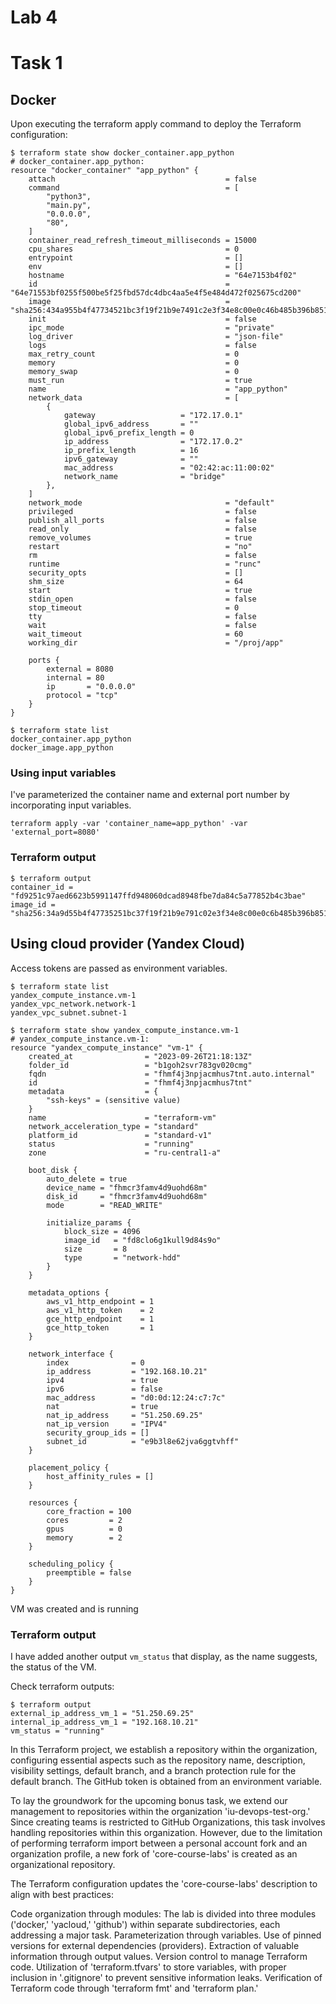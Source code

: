 # Lab 4

# Task 1
## Docker

Upon executing the terraform apply command to deploy the Terraform configuration:

```
$ terraform state show docker_container.app_python
# docker_container.app_python:
resource "docker_container" "app_python" {
    attach                                      = false
    command                                     = [
        "python3",
        "main.py",
        "0.0.0.0",
        "80",
    ]
    container_read_refresh_timeout_milliseconds = 15000
    cpu_shares                                  = 0
    entrypoint                                  = []
    env                                         = []
    hostname                                    = "64e7153b4f02"
    id                                          = "64e71553bf0255f500be5f25fbd57dc4dbc4aa5e4f5e484d472f025675cd200"
    image                                       = "sha256:434a955b4f47734521bc3f19f21b9e7491c2e3f34e8c00e0c46b485b396b8514"
    init                                        = false
    ipc_mode                                    = "private"
    log_driver                                  = "json-file"
    logs                                        = false
    max_retry_count                             = 0
    memory                                      = 0
    memory_swap                                 = 0
    must_run                                    = true
    name                                        = "app_python"
    network_data                                = [
        {
            gateway                   = "172.17.0.1"
            global_ipv6_address       = ""
            global_ipv6_prefix_length = 0
            ip_address                = "172.17.0.2"
            ip_prefix_length          = 16
            ipv6_gateway              = ""
            mac_address               = "02:42:ac:11:00:02"
            network_name              = "bridge"
        },
    ]
    network_mode                                = "default"
    privileged                                  = false
    publish_all_ports                           = false
    read_only                                   = false
    remove_volumes                              = true
    restart                                     = "no"
    rm                                          = false
    runtime                                     = "runc"
    security_opts                               = []
    shm_size                                    = 64
    start                                       = true
    stdin_open                                  = false
    stop_timeout                                = 0
    tty                                         = false
    wait                                        = false
    wait_timeout                                = 60
    working_dir                                 = "/proj/app"

    ports {
        external = 8080
        internal = 80
        ip       = "0.0.0.0"
        protocol = "tcp"
    }
}
```

```
$ terraform state list
docker_container.app_python
docker_image.app_python
```

### Using input variables
I've parameterized the container name and external port number by incorporating input variables. 

```
terraform apply -var 'container_name=app_python' -var 'external_port=8080'
```

### Terraform output

```
$ terraform output
container_id = "fd9251c97aed6623b5991147ffd948060dcad8948fbe7da84c5a77852b4c3bae"
image_id = "sha256:34a9d55b4f47735251bc37f19f21b9e791c02e3f34e8c00e0c6b485b396b8514beleet/devops_lab3_app_python:latest"
```

## Using cloud provider (Yandex Cloud)
Access tokens are passed as environment variables.

```
$ terraform state list
yandex_compute_instance.vm-1
yandex_vpc_network.network-1
yandex_vpc_subnet.subnet-1
```

```
$ terraform state show yandex_compute_instance.vm-1
# yandex_compute_instance.vm-1:
resource "yandex_compute_instance" "vm-1" {
    created_at                = "2023-09-26T21:18:13Z"
    folder_id                 = "b1goh2svr783gv020cmg"
    fqdn                      = "fhmf4j3npjacmhus7tnt.auto.internal"
    id                        = "fhmf4j3npjacmhus7tnt"
    metadata                  = {
        "ssh-keys" = (sensitive value)
    }
    name                      = "terraform-vm"
    network_acceleration_type = "standard"
    platform_id               = "standard-v1"
    status                    = "running"
    zone                      = "ru-central1-a"

    boot_disk {
        auto_delete = true
        device_name = "fhmcr3famv4d9uohd68m"
        disk_id     = "fhmcr3famv4d9uohd68m"
        mode        = "READ_WRITE"

        initialize_params {
            block_size = 4096
            image_id   = "fd8clo6g1kull9d84s9o"
            size       = 8
            type       = "network-hdd"
        }
    }

    metadata_options {
        aws_v1_http_endpoint = 1
        aws_v1_http_token    = 2
        gce_http_endpoint    = 1
        gce_http_token       = 1
    }

    network_interface {
        index              = 0
        ip_address         = "192.168.10.21"
        ipv4               = true
        ipv6               = false
        mac_address        = "d0:0d:12:24:c7:7c"
        nat                = true
        nat_ip_address     = "51.250.69.25"
        nat_ip_version     = "IPV4"
        security_group_ids = []
        subnet_id          = "e9b3l8e62jva6ggtvhff"
    }

    placement_policy {
        host_affinity_rules = []
    }

    resources {
        core_fraction = 100
        cores         = 2
        gpus          = 0
        memory        = 2
    }

    scheduling_policy {
        preemptible = false
    }
}
```

VM was created and is running

### Terraform output
I have added another output `vm_status` that display, as the name suggests, the status of the VM.

Check terraform outputs:
```
$ terraform output
external_ip_address_vm_1 = "51.250.69.25"
internal_ip_address_vm_1 = "192.168.10.21"
vm_status = "running"
```

In this Terraform project, we establish a repository within the organization, configuring essential aspects such as the repository name, description, visibility settings, default branch, and a branch protection rule for the default branch. The GitHub token is obtained from an environment variable.

To lay the groundwork for the upcoming bonus task, we extend our management to repositories within the organization 'iu-devops-test-org.' Since creating teams is restricted to GitHub Organizations, this task involves handling repositories within this organization. However, due to the limitation of performing terraform import between a personal account fork and an organization profile, a new fork of 'core-course-labs' is created as an organizational repository.

The Terraform configuration updates the 'core-course-labs' description to align with best practices:

Code organization through modules: The lab is divided into three modules ('docker,' 'yacloud,' 'github') within separate subdirectories, each addressing a major task.
Parameterization through variables.
Use of pinned versions for external dependencies (providers).
Extraction of valuable information through output values.
Version control to manage Terraform code.
Utilization of 'terraform.tfvars' to store variables, with proper inclusion in '.gitignore' to prevent sensitive information leaks.
Verification of Terraform code through 'terraform fmt' and 'terraform plan.'